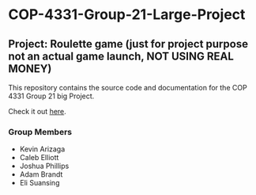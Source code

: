 # COP-4331-Group-21-Large-Project

## Project: Roulette game (just for project purpose not an actual game launch, NOT USING REAL MONEY)

This repository contains the source code and documentation for the COP 4331 Group 21 big Project.

Check it out [here](http://cop433103.com/).

### Group Members
- Kevin Arizaga
- Caleb Elliott
- Joshua Phillips
- Adam Brandt
- Eli Suansing
